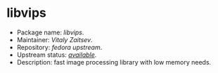 libvips
================

 * Package name:		*libvips*.
 * Maintainer:			*Vitaly Zaitsev*.
 * Repository:			*fedora upstream*.
 * Upstream status:		[*available*](https://apps.fedoraproject.org/packages/libvips).
 * Description:			fast image processing library with low memory needs.
